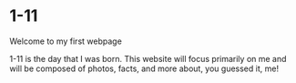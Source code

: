 <!DOCTYPE html>
<html>
 <head>
   <title>1-11</title>
 </head>
 <body>
    <h1>1-11</h1>
    <p>Welcome to my first webpage</p>
     <p>1-11 is the day that I was born. This website will focus primarily on me and will be composed of photos, facts, and more about, you guessed it, me!</p>
 </body>
</html>
<h3 style="color:Red;”>HTML Colors</h3>
<h3 style="background-color:Black;”</h3>
